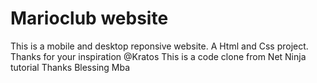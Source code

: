# Marioclub website
  This is a mobile and desktop reponsive website.  A Html  and  Css project. Thanks for your inspiration @Kratos This is a code clone from Net Ninja tutorial Thanks Blessing Mba

